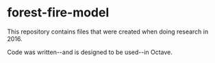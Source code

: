 # forest-fire-model

This repository contains files that were created when doing research in 2016.

Code was written--and is designed to be used--in Octave.
